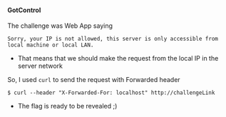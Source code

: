 #### GotControl

The challenge was Web App saying

``` Sorry, your IP is not allowed, this server is only accessible from local machine or local LAN. ```


- That means that we should make the request from the local IP in the server network

So, I used `curl` to send the request with Forwarded header

`$ curl --header "X-Forwarded-For: localhost" http://challengeLink`

- The flag is ready to be revealed ;)
